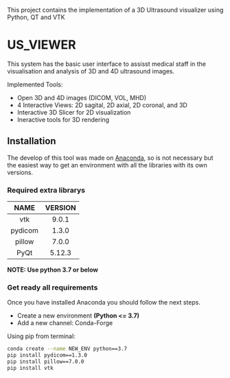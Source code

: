 This project contains the implementation of a 3D Ultrasound visualizer using Python, QT and VTK

# US_VIEWER
This system has the basic user interface to assisst medical staff in the visualisation and analysis of 3D and 4D ultrasound images.

Implemented Tools:

- Open 3D and 4D images (DICOM, VOL, MHD)
- 4 Interactive Views: 2D sagital, 2D axial, 2D coronal, and 3D
- Interactive 3D Slicer for 2D visualization
- Ineractive tools for 3D rendering

## Installation

The develop of this tool was made on [Anaconda](https://www.anaconda.com), so is not necessary but the easiest way to get an environment with all the libraries with its own versions.

### Required extra librarys

|NAME|VERSION|
|:---:|:---:|
|vtk|9.0.1|
|pydicom|1.3.0|
|pillow|7.0.0|
|PyQt|5.12.3|

__NOTE: Use python 3.7 or below__

### Get ready all requirements

Once you have installed Anaconda you should follow the next steps.

- Create a new environment __(Python <= 3.7)__
- Add a new channel: Conda-Forge

Using pip from terminal:

~~~bash
conda create --name NEW_ENV python==3.7
pip install pydicom==1.3.0
pip install pillow==7.0.0
pip install vtk
~~~





